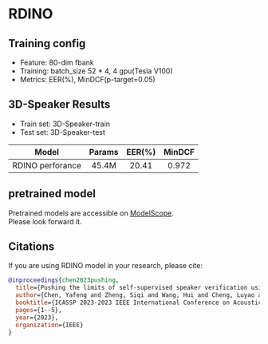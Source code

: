 # RDINO

## Training config
- Feature: 80-dim fbank
- Training: batch_size 52 * 4, 4 gpu(Tesla V100)
- Metrics: EER(%), MinDCF(p-target=0.05)

## 3D-Speaker Results
- Train set: 3D-Speaker-train
- Test set: 3D-Speaker-test

| Model | Params | EER(%) | MinDCF |
|:-----:|:------:|:------:|:------:|
| RDINO perforance | 45.4M | 20.41  |  0.972 |

## pretrained model
Pretrained models are accessible on [ModelScope](https://www.modelscope.cn/models?page=1&tasks=speaker-verification&type=audio).<br>
Please look forward it.

## Citations
If you are using RDINO model in your research, please cite: 
```BibTeX
@inproceedings{chen2023pushing,
  title={Pushing the limits of self-supervised speaker verification using regularized distillation framework},
  author={Chen, Yafeng and Zheng, Siqi and Wang, Hui and Cheng, Luyao and Chen, Qian},
  booktitle={ICASSP 2023-2023 IEEE International Conference on Acoustics, Speech and Signal Processing (ICASSP)},
  pages={1--5},
  year={2023},
  organization={IEEE}
}
